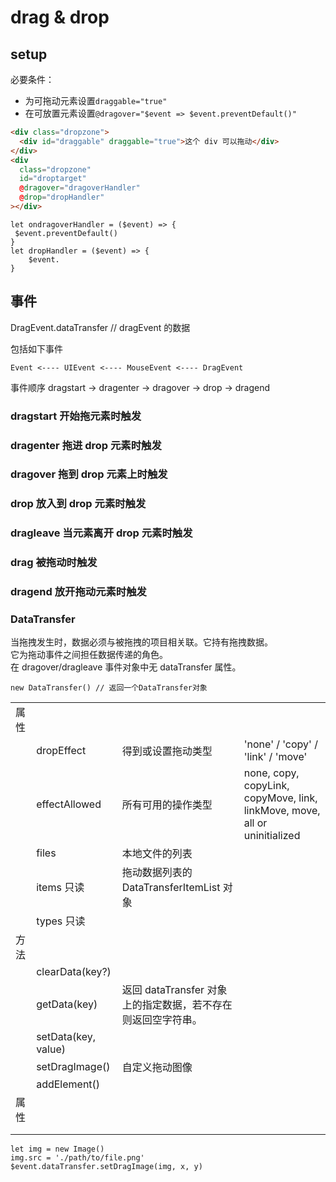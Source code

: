 # drag & drop

## setup

必要条件：

- 为可拖动元素设置`draggable="true"`
- 在可放置元素设置`@dragover="$event => $event.preventDefault()"`

```html
<div class="dropzone">
  <div id="draggable" draggable="true">这个 div 可以拖动</div>
</div>
<div
  class="dropzone"
  id="droptarget"
  @dragover="dragoverHandler"
  @drop="dropHandler"
></div>
```

```
let ondragoverHandler = ($event) => {
 $event.preventDefault()
}
let dropHandler = ($event) => {
    $event.
}
```

## 事件

DragEvent.dataTransfer // dragEvent 的数据

包括如下事件

```
Event <---- UIEvent <---- MouseEvent <---- DragEvent
```

事件顺序
dragstart -> dragenter -> dragover -> drop -> dragend

### dragstart 开始拖元素时触发

### dragenter 拖进 drop 元素时触发

### dragover 拖到 drop 元素上时触发

### drop 放入到 drop 元素时触发

### dragleave 当元素离开 drop 元素时触发

### drag 被拖动时触发

### dragend 放开拖动元素时触发

### DataTransfer

当拖拽发生时，数据必须与被拖拽的项目相关联。它持有拖拽数据。  
它为拖动事件之间担任数据传递的角色。  
在 dragover/dragleave 事件对象中无 dataTransfer 属性。

```
new DataTransfer() // 返回一个DataTransfer对象
```

|      |                     |                                                              |                                                                            |
| ---- | ------------------- | ------------------------------------------------------------ | -------------------------------------------------------------------------- |
| 属性 |                     |                                                              |                                                                            |
|      | dropEffect          | 得到或设置拖动类型                                           | 'none' / 'copy' / 'link' / 'move'                                          |
|      | effectAllowed       | 所有可用的操作类型                                           | none, copy, copyLink, copyMove, link, linkMove, move, all or uninitialized |
|      | files               | 本地文件的列表                                               |                                                                            |
|      | items 只读          | 拖动数据列表的 DataTransferItemList 对象                     |                                                                            |
|      | types 只读          |                                                              |                                                                            |
| 方法 |                     |                                                              |                                                                            |
|      | clearData(key?)     |                                                              |                                                                            |
|      | getData(key)        | 返回 dataTransfer 对象上的指定数据，若不存在则返回空字符串。 |                                                                            |
|      | setData(key, value) |                                                              |                                                                            |
|      | setDragImage()      | 自定义拖动图像                                               |                                                                            |
|      | addElement()        |                                                              |                                                                            |
| 属性 |                     |                                                              |                                                                            |
|      |                     |                                                              |                                                                            |
|      |                     |                                                              |                                                                            |

```
let img = new Image()
img.src = './path/to/file.png'
$event.dataTransfer.setDragImage(img, x, y)

```
